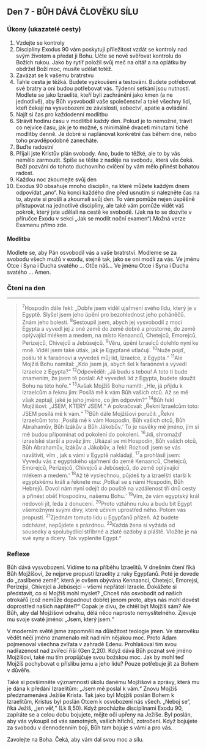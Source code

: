 

## Den 7 - BŮH DÁVÁ ČLOVĚKU SÍLU
### Úkony (ukazatelé cesty)
1. Vzdejte se kontroly
1. Disciplíny Exodus 90 vám poskytují příležitost vzdát se kontroly nad svým životem a předat ji Bohu. Učte se nově svěřovat kontrolu do Božích rukou. Jako by rytíř položil svůj meč na oltář a na oplátku by obdržel Boží moc, musíte udělat totéž.
2. Zavázat se k vašemu bratrstvu
1. Tahle cesta je těžká. Budete vyzkoušeni a testováni. Budete potřebovat své bratry a oni budou potřebovat vás. Týdenní setkání jsou nutností. Modlete se jako Izraelité, kteří byli zachráněni jako kmen (a ne jednotlivě), aby Bůh vysvobodil vaše společenství a také všechny lidi, kteří čekají na vysvobození ze závislosti, sobectví, apatie a ovládání.
3. Najít si čas pro každodenní modlitbu
1. Strávit hodinu času v modlitbě každý den. Pokud je to nemožné, trávit co nejvíce času, jak je to možné, s minimálně dvaceti minutami tiché modlitby denně. Je dobré si naplánovat konkrétní čas během dne, nebo toho pravděpodobně zanecháte.
4. Buďte radostní
1. Přijali jste Kristův plán svobody. Ano, bude to těžké, ale to by vás nemělo zarmoutit. Spíše se těšte z naděje na svobodu, která vás čeká. Boží pozvání do tohoto duchovního cvičení by vám mělo přinést bohatou radost.
5. Každou noc zkoumejte svůj den
1. Exodus 90 obsahuje mnoho disciplín, na které můžete každým dnem odpovídat „ano“. Na konci každého dne před usnutím si nalezněte čas na to, abyste si prošli a zkoumali svůj den. To vám pomůže nejen úspěšně přistupovat na jednotlivé disciplíny, ale také vám pomůže vidět váš pokrok, který jste udělali na cestě ke svobodě. (Jak na to se dozvíte v příručce Exodu v sekci „Jak se modlit noční examen“).Možná verze Examenu přímo zde.

#### Modlitba
Modlete se, aby Pán osvobodil vás a vaše bratrství.
Modleme se za svobodu všech mužů v exodu, stejně tak, jako se oni modlí za vás.
Ve jménu Otce i Syna i Ducha svatého … Otče náš… Ve jménu Otce i Syna i Ducha svatého … Amen.
### Čtení na den
**** 
 
> <sup>7</sup>Hospodin dále řekl: „Dobře jsem viděl ujařmení svého lidu, který je v Egyptě. Slyšel jsem jeho úpění pro bezohlednost jeho poháněčů. Znám jeho bolesti.
> <sup>8</sup>Sestoupil jsem, abych jej vysvobodil z moci Egypta a vyvedl jej z oné země do země dobré a prostorné, do země oplývající mlékem a medem, na místo Kenaanců, Chetejců, Emorejců, Perizejců, Chivejců a Jebúsejců.
> <sup>9</sup>Věru, úpění Izraelců dolehlo nyní ke mně. Viděl jsem také útlak, jak je Egypťané utlačují.
> <sup>10</sup>Nuže pojď, pošlu tě k faraónovi a vyvedeš můj lid, Izraelce, z Egypta.“
> <sup>11</sup>Ale Mojžíš Bohu namítal: „Kdo jsem já, abych šel k faraónovi a vyvedl Izraelce z Egypta?“
> <sup>12</sup>Odpověděl: „Já budu s tebou! A toto ti bude znamením, že jsem tě poslal: Až vyvedeš lid z Egypta, budete sloužit Bohu na této hoře.“
> <sup>13</sup>Avšak Mojžíš Bohu namítl: „Hle, já přijdu k Izraelcům a řeknu jim: Posílá mě k vám Bůh vašich otců. Až se mě však zeptají, jaké je jeho jméno, co jim odpovím?“
> <sup>14</sup>Bůh řekl Mojžíšovi: „JSEM, KTERÝ JSEM.“ A pokračoval: „Řekni Izraelcům toto: JSEM posílá mě k vám.“
> <sup>15</sup>Bůh dále Mojžíšovi poručil: „Řekni Izraelcům toto: ‚Posílá mě k vám Hospodin, Bůh vašich otců, Bůh Abrahamův, Bůh Izákův a Bůh Jákobův.‘ To je navěky mé jméno, jím si mě budou připomínat od pokolení do pokolení.
> <sup>16</sup>Jdi, shromažď izraelské starší a pověz jim: ,Ukázal se mi Hospodin, Bůh vašich otců, Bůh Abrahamův, Izákův a Jákobův, a řekl: Rozhodl jsem se vás navštívit, vím , jak s vámi v Egyptě nakládají,
> <sup>17</sup>a prohlásil jsem: Vyvedu vás z egyptského ujařmení do země Kenaanců, Chetejců, Emorejců, Perizejců, Chivejců a Jebúsejců, do země oplývající mlékem a medem.‘
> <sup>18</sup>Až tě vyslechnou, půjdeš ty a izraelští starší k egyptskému králi a řeknete mu: ‚Potkal se s námi Hospodin, Bůh Hebrejů. Dovol nám nyní odejít do pouště na vzdálenost tří dnů cesty a přinést oběť Hospodinu, našemu Bohu.‘
> <sup>19</sup>Vím, že vám egyptský král nedovolí jít, leda z donucení.
> <sup>20</sup>Proto vztáhnu ruku a budu bít Egypt všemožnými svými divy, které učiním uprostřed něho. Potom vás propustí.
> <sup>21</sup>Zjednám tomuto lidu u Egypťanů přízeň. Až budete odcházet, nepůjdete s prázdnou.
> <sup>22</sup>Každá žena si vyžádá od sousedky a spolubydlící stříbrné a zlaté ozdoby a pláště. Vložíte je na své syny a dcery. Tak vypleníte Egypt.“


### Reflexe

Bůh dává vysvobození. Vidíme to na příběhu Izraelitů. V dnešním čtení říká Bůh Mojžíšovi, že nejprve propustí
Izraelity z ruky Egypťanů. Poté je dovede do „zaslíbené země“, která je ovšem obývána Kennaanci, Chetejci,
Emorejsi, Perizejsi, Chivejci a Jebúsejci – všemi nepřáteli Izraele. Dokážete si představit, co si Mojžíš mohl myslet?
„Chceš nás osvobodit od našich otrokářů (což nemůže dopadnout dobře) jenom proto, abys nás mohl dovést
doprostřed našich napřátel?“ Copak je divu, že chtěl být Mojžíš sám? Ale Bůh, aby dal Mojžíšovi odvahu, dělá něco
naprosto nemyslitelného. Zjevuje mu svoje svaté jméno: „Jsem, který jsem.“

V moderním světě jsme zapomněli na důležitost teologie jmen. Ve starověku vědět něčí jméno znamenalo mít nad
ním nějakou moc. Proto Adam pojmenoval všechna zvířata v zahradě Edenu. Prohlašoval tím svou nadřazenost nad
zvířecí říší (Gen 2,20). Když dává Bůh poznat své jméno Mojžíšovi, také mu tím propůjčuje svou božskou moc. Jak
by mohl teď Mojžíš pochybovat o příslibu jemu a jeho lidu? Pouze potřebuje jít za Bohem v důvěře.

Také si povšimněte významnosti úkolu danému Mojžíšovi a zprávy, která mu je dána k předání Izraelitům: „Jsem
mě poslal k vám.“ Znovu Mojžíš předznamenává Ježíše Krista. Tak jako byl Mojžíš poslán Bohem k Izraelitům,
Kristus byl poslán Otcem k osvobození nás všech. „Neboj se“, říká Ježíš, „jen věř,“ (Lk 8,50). Když procházíte
disciplínami Exodu 90, zapíráte se a celou dobu bojujete, mějte oči upřeny na Ježíše. Byl poslán, aby vás vykoupil
od vás samotných, vašich hříchů, zotročení. Když bojujete za svobodu v dennodenním boji, Bůh tam bojuje s vámi
a pro vás.

Zavolejte na Boha. Čeká, aby vám dal svou moc a sílu.





